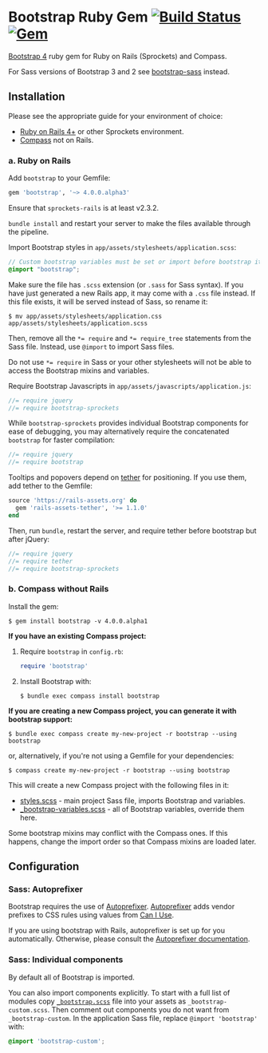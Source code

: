 # Bootstrap Ruby Gem [![Build Status](https://travis-ci.org/twbs/bootstrap-rubygem.svg?branch=master)](https://travis-ci.org/twbs/bootstrap-rubygem) [![Gem](https://img.shields.io/gem/v/bootstrap.svg)](https://rubygems.org/gems/bootstrap)

[Bootstrap 4][bootstrap-home] ruby gem for Ruby on Rails (Sprockets) and Compass.

For Sass versions of Bootstrap 3 and 2 see [bootstrap-sass](https://github.com/twbs/bootstrap-sass) instead.

## Installation

Please see the appropriate guide for your environment of choice:

* [Ruby on Rails 4+](#a-ruby-on-rails) or other Sprockets environment.
* [Compass](#b-compass-without-rails) not on Rails.


### a. Ruby on Rails

Add `bootstrap` to your Gemfile:

```ruby
gem 'bootstrap', '~> 4.0.0.alpha3'
```

Ensure that `sprockets-rails` is at least v2.3.2.

`bundle install` and restart your server to make the files available through the pipeline.

Import Bootstrap styles in `app/assets/stylesheets/application.scss`:

```scss
// Custom bootstrap variables must be set or import before bootstrap itself.
@import "bootstrap";
```

Make sure the file has `.scss` extension (or `.sass` for Sass syntax). If you have just generated a new Rails app,
it may come with a `.css` file instead. If this file exists, it will be served instead of Sass, so rename it:

```console
$ mv app/assets/stylesheets/application.css app/assets/stylesheets/application.scss
```

Then, remove all the `*= require` and `*= require_tree` statements from the Sass file. Instead, use `@import` to import Sass files.

Do not use `*= require` in Sass or your other stylesheets will not be able to access the Bootstrap mixins and variables.

Require Bootstrap Javascripts in `app/assets/javascripts/application.js`:

```js
//= require jquery
//= require bootstrap-sprockets
```

While `bootstrap-sprockets` provides individual Bootstrap components for ease of debugging, you may alternatively require the concatenated `bootstrap` for faster compilation:

```js
//= require jquery
//= require bootstrap
```

Tooltips and popovers depend on [tether][tether] for positioning.
If you use them, add tether to the Gemfile:

```ruby
source 'https://rails-assets.org' do
  gem 'rails-assets-tether', '>= 1.1.0'
end
```

Then, run `bundle`, restart the server, and require tether before bootstrap but after jQuery:

```js
//= require jquery
//= require tether
//= require bootstrap-sprockets
```

### b. Compass without Rails

Install the gem:

```console
$ gem install bootstrap -v 4.0.0.alpha1
```

**If you have an existing Compass project:**

1. Require `bootstrap` in `config.rb`:

    ```ruby
    require 'bootstrap'
    ```

2. Install Bootstrap with:

    ```console
    $ bundle exec compass install bootstrap
    ```

**If you are creating a new Compass project, you can generate it with bootstrap support:**

```console
$ bundle exec compass create my-new-project -r bootstrap --using bootstrap
```

or, alternatively, if you're not using a Gemfile for your dependencies:

```console
$ compass create my-new-project -r bootstrap --using bootstrap
```

This will create a new Compass project with the following files in it:

* [styles.scss](/templates/project/styles.scss) - main project Sass file, imports Bootstrap and variables.
* [_bootstrap-variables.scss](/templates/project/_bootstrap-variables.scss) - all of Bootstrap variables, override them here.

Some bootstrap mixins may conflict with the Compass ones.
If this happens, change the import order so that Compass mixins are loaded later.

## Configuration

### Sass: Autoprefixer

Bootstrap requires the use of [Autoprefixer][autoprefixer].
[Autoprefixer][autoprefixer] adds vendor prefixes to CSS rules using values from [Can I Use](http://caniuse.com/).

If you are using bootstrap with Rails, autoprefixer is set up for you automatically.
Otherwise, please consult the [Autoprefixer documentation][autoprefixer].

### Sass: Individual components

By default all of Bootstrap is imported.

You can also import components explicitly. To start with a full list of modules copy
[`_bootstrap.scss`](assets/stylesheets/_bootstrap.scss) file into your assets as `_bootstrap-custom.scss`.
Then comment out components you do not want from `_bootstrap-custom`.
In the application Sass file, replace `@import 'bootstrap'` with:

```scss
@import 'bootstrap-custom';
```

[bootstrap-home]: http://v4-alpha.getbootstrap.com/
[autoprefixer]: https://github.com/ai/autoprefixer
[tether]: http://github.hubspot.com/tether/

